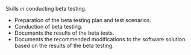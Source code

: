 Skills in conducting beta testing.
- Preparation of the beta testing plan and test scenarios.
- Conduction of beta testing.
- Documents the results of the beta tests. 
- Documents the recommended modifications to the software solution based on the results of the beta testing.